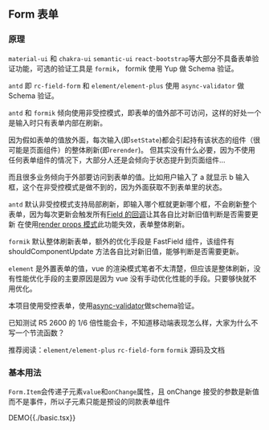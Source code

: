 ## Form 表单

### 原理

`material-ui` 和 `chakra-ui` `semantic-ui` `react-bootstrap`等大部分不具备表单验证功能，可选的验证工具是 `formik`， formik 使用 Yup 做 Schema 验证。

`antd` 即 `rc-field-form` 和 `element/element-plus` 使用 `async-validator` 做 Schema 验证。

`antd` 和 `formik` 倾向使用非受控模式，即表单的值外部不可访问，这样的好处一个是输入时只有表单内部在刷新。

因为假如表单的值放外面，每次输入(即`setState`)都会引起持有该状态的组件（很可能是页面组件）的整体刷新(即`rerender`)。
但其实没有什么必要，因为不使用任何表单组件的情况下，大部分人还是会倾向于状态提升到页面组件...

而且很多业务倾向于外部要访问到表单的值。比如用户输入了 a 就显示 b 输入框，这个在非受控模式是做不到的，因为外面获取不到表单里的状态。

`antd` 默认非受控模式支持局部刷新，即输入哪个框就更新哪个框，不会刷新整个表单，因为每次更新会触发所有[Field 的回调](https://github.com/react-component/field-form/blob/e118381c2102b36c4ffe7e17a6415df091e772b7/src/Field.tsx#L216)让其各自比对新旧值判断是否需要更新
在使用[render props 模式](https://github.com/react-component/field-form/blob/e118381c2102b36c4ffe7e17a6415df091e772b7/docs/examples/renderProps.tsx#L17)此功能失效，表单整体刷新。

`formik` 默认整体刷新表单，额外的优化手段是 FastField 组件，该组件有 shouldComponentUpdate 方法各自比对新旧值，能够判断是否需要更新。

`element` 是外置表单的值，vue 的渲染模式笔者不太清楚，但应该是整体刷新，没有性能优化手段的主要原因是因为 vue 没有手动优化性能的手段。只要够快就不用优化。

本项目使用受控表单，使用[async-validator](https://github.com/yiminghe/async-validator)做schema验证。

已知测试 R5 2600 的 1/6 倍性能会卡，不知道移动端表现怎么样，大家为什么不写一个节流函数？

推荐阅读：`element/element-plus` `rc-field-form` `formik` 源码及文档

### 基本用法

`Form.Item`会传递子元素`value`和`onChange`属性，且 onChange 接受的参数是新值而不是事件，所以子元素只能是预设的同款表单组件

DEMO{{./basic.tsx}}
